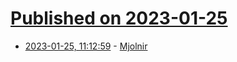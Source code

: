 # [Published on 2023-01-25](index.md)

* [2023-01-25, 11:12:59](https://news.ycombinator.com/item?id=34516952) - [Mjolnir](https://fabiensanglard.net/mjolnir/index.html)
